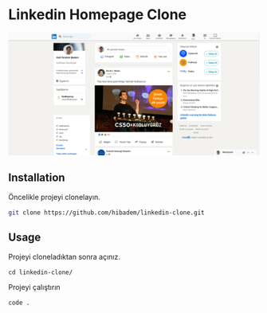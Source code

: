 # Linkedin Homepage Clone

<p align="center">
  <img src="picture.PNG" alt="google clone"/>
</p>

## Installation

Öncelikle projeyi clonelayın.

```bash
git clone https://github.com/hibadem/linkedin-clone.git
```

## Usage

Projeyi cloneladıktan sonra açınız.

```linux
cd linkedin-clone/
```

Projeyi çalıştırın

```linux
code .
```
